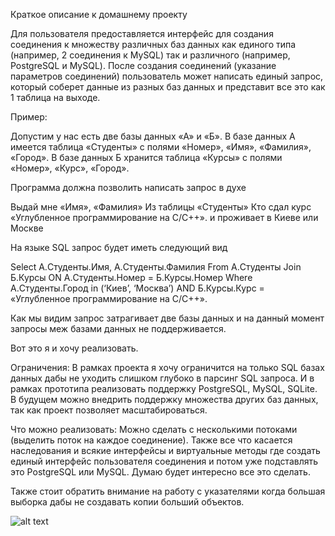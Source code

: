 Краткое описание к домашнему проекту

Для пользователя предоставляется интерфейс для создания соединения к множеству различных баз данных как единого типа (например, 2 соединения к MySQL) так и различного (например, PostgreSQL и MySQL). После создания соединений (указание параметров соединений) пользователь может написать единый запрос, который соберет данные из разных баз данных и представит все это как 1 таблица на выходе.

Пример:

Допустим у нас есть две базы данных «А» и «Б». В базе данных А имеется таблица «Студенты» с полями «Номер», «Имя», «Фамилия», «Город». В базе данных Б хранится таблица «Курсы» с полями «Номер», «Курс», «Город».

Программа должна позволить написать запрос в духе

Выдай мне «Имя», «Фамилия»
Из таблицы «Студенты»
Кто сдал курс «Углубленное программирование на C/C++».
и проживает в Киеве или Москве

На языке SQL запрос будет иметь следующий вид

Select A.Студенты.Имя, A.Студенты.Фамилия
From A.Студенты
Join Б.Курсы ON A.Студенты.Номер = Б.Курсы.Номер
Where A.Студенты.Город in (‘Киев’, ‘Москва’)
AND Б.Курсы.Курс = «Углубленное программирование на C/C++».

Как мы видим запрос затрагивает две базы данных и на данный момент запросы меж базами данных не поддерживается.

Вот это я и хочу реализовать.

Ограничения:
В рамках проекта я хочу ограничится на только SQL базах данных дабы не уходить слишком глубоко в парсинг SQL запроса. И в рамках прототипа реализовать поддержку PostgreSQL, MySQL, SQLite. В будущем можно внедрить поддержку множества других баз данных, так как проект позволяет масштабироваться.

Что можно реализовать:
Можно сделать с несколькими потоками (выделить поток на каждое соединение). Также все что касается наследования и всякие интерфейсы и виртуальные методы где создать единый интерфейс пользователя соединения и потом уже подставлять это PostgreSQL или MySQL. Думаю будет интересно все это сделать.

Также стоит обратить внимание на работу с указателями когда большая выборка дабы не создавать копии больший объектов. 


![alt text](https://github.com/kurbakov/project_z/blob/master/img/uml_class.png)
